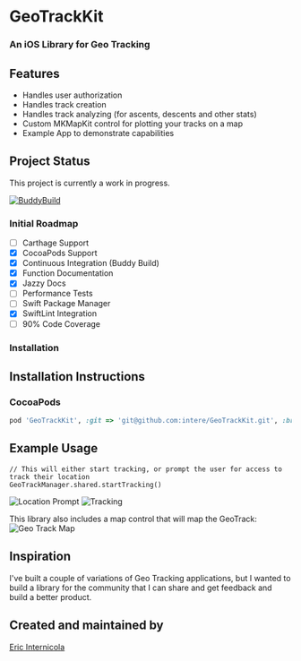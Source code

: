 # GeoTrackKit
### An iOS Library for Geo Tracking

## Features
- Handles user authorization
- Handles track creation
- Handles track analyzing (for ascents, descents and other stats)
- Custom MKMapKit control for plotting your tracks on a map
- Example App to demonstrate capabilities

## Project Status
This project is currently a work in progress.

[![BuddyBuild](https://dashboard.buddybuild.com/api/statusImage?appID=58a5d9cf4d78ba0100bda868&branch=feature/BuildingBlocks&build=latest)](https://dashboard.buddybuild.com/apps/58a5d9cf4d78ba0100bda868/build/latest?branch=feature/BuildingBlocks)

### Initial Roadmap
- [ ] Carthage Support
- [x] CocoaPods Support
- [x] Continuous Integration (Buddy Build)
- [x] Function Documentation
- [x] Jazzy Docs
- [ ] Performance Tests
- [ ] Swift Package Manager
- [x] SwiftLint Integration
- [ ] 90% Code Coverage

### Installation

## Installation Instructions

### CocoaPods
```ruby
pod 'GeoTrackKit', :git => 'git@github.com:intere/GeoTrackKit.git', :branch => 'master'
```

## Example Usage

```
// This will either start tracking, or prompt the user for access to track their location
GeoTrackManager.shared.startTracking()
```
<img alt="Location Prompt" src="screenshots/LocationTrackingPrompt.png">
<img alt="Tracking" src="screenshots/Usage.png">

This library also includes a map control that will map the GeoTrack:
<img alt="Geo Track Map" src="screenshots/Mapping.png">

## Inspiration
I've built a couple of variations of Geo Tracking applications, but I wanted to build a library for the community that I can share and get feedback and build a better product.

## Created and maintained by
[Eric Internicola](http://intere.github.io)
